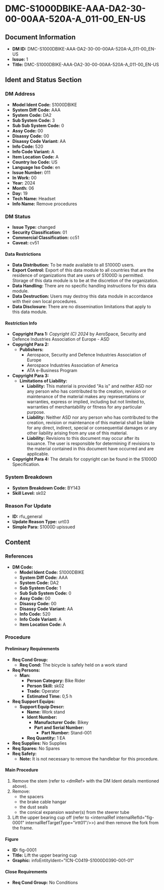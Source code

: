 # DMC-S1000DBIKE-AAA-DA2-30-00-00AA-520A-A_011-00_EN-US

## Document Information

*   **DM ID:** DMC-S1000DBIKE-AAA-DA2-30-00-00AA-520A-A_011-00_EN-US
*   **Issue:** 1
*   **Title:** DMC-S1000DBIKE-AAA-DA2-30-00-00AA-520A-A_011-00_EN-US

## Ident and Status Section

### DM Address

*   **Model Ident Code:** S1000DBIKE
*   **System Diff Code:** AAA
*   **System Code:** DA2
*   **Sub System Code:** 3
*   **Sub Sub System Code:** 0
*   **Assy Code:** 00
*   **Disassy Code:** 00
*   **Disassy Code Variant:** AA
*   **Info Code:** 520
*   **Info Code Variant:** A
*   **Item Location Code:** A
*   **Country Iso Code:** US
*   **Language Iso Code:** en
*   **Issue Number:** 011
*   **In Work:** 00
*   **Year:** 2024
*   **Month:** 06
*   **Day:** 19
*   **Tech Name:** Headset
*   **Info Name:** Remove procedures

### DM Status

*   **Issue Type:** changed
*   **Security Classification:** 01
*   **Commercial Classification:** cc51
*   **Caveat:** cv51

#### Data Restrictions

*   **Data Distribution:** To be made available to all S1000D users.
*   **Export Control:** Export of this data module to all countries that are the residence of organizations that are users of S1000D is permitted. Storage of this data module is to be at the discretion of the organization.
*   **Data Handling:** There are no specific handling instructions for this data module.
*   **Data Destruction:** Users may destroy this data module in accordance with their own local procedures.
*   **Data Disclosure:** There are no dissemination limitations that apply to this data module.

#### Restriction Info

*   **Copyright Para 1:** *Copyright (C) 2024* by AeroSpace, Security and Defence Industries Association of Europe - ASD
*   **Copyright Para 2:**
    *   **Publishers:**
        *   Aerospace, Security and Defence Industries Association of Europe
        *   Aerospace Industries Association of America
        *   ATA e-Business Program
*   **Copyright Para 3:**
    *   **Limitations of Liability:**
        *   **Liability:** This material is provided "As is" and neither ASD nor any person who has contributed to the creation, revision or maintenance of the material makes any representations or warranties, express or implied, including but not limited to, warranties of merchantability or fitness for any particular purpose.
        *   **Liability:** Neither ASD nor any person who has contributed to the creation, revision or maintenance of this material shall be liable for any direct, indirect, special or consequential damages or any other liability arising from any use of this material.
        *   **Liability:** Revisions to this document may occur after its issuance. The user is responsible for determining if revisions to the material contained in this document have occurred and are applicable.
*   **Copyright Para 4:** The details for copyright can be found in the S1000D Specification.

### System Breakdown

*   **System Breakdown Code:** BY143
*   **Skill Level:** sk02

### Reason For Update

*   **ID:** rfu\_general
*   **Update Reason Type:** urt03
*   **Simple Para:** S1000D upissued

## Content

### References

*   **DM Code:**
    *   **Model Ident Code:** S1000DBIKE
    *   **System Diff Code:** AAA
    *   **System Code:** DA2
    *   **Sub System Code:** 1
    *   **Sub Sub System Code:** 0
    *   **Assy Code:** 00
    *   **Disassy Code:** 00
    *   **Disassy Code Variant:** AA
    *   **Info Code:** 520
    *   **Info Code Variant:** A
    *   **Item Location Code:** A

### Procedure

#### Preliminary Requirements

*   **Req Cond Group:**
    *   **Req Cond:** The bicycle is safely held on a work stand
*   **Req Persons:**
    *   **Man:**
        *   **Person Category:** Bike Rider
        *   **Person Skill:** sk02
        *   **Trade:** Operator
        *   **Estimated Time:** 0,5 h
*   **Req Support Equips:**
    *   **Support Equip Descr:**
        *   **Name:** Work stand
        *   **Ident Number:**
            *   **Manufacturer Code:** Bikey
            *   **Part and Serial Number:**
                *   **Part Number:** Stand-001
        *   **Req Quantity:** 1 EA
*   **Req Supplies:** No Supplies
*   **Req Spares:** No Spares
*   **Req Safety:**
    *   **Note:** It is not necessary to remove the handlebar for this procedure.

#### Main Procedure

1.  Remove the stem (refer to &lt;dmRef&gt; with the DM Ident details mentioned above).
2.  Remove:
    *   the spacers
    *   the brake cable hangar
    *   the dust seals
    *   the conical expansion washer(s) from the steerer tube
3.  Lift the upper bearing cup off (refer to &lt;internalRef internalRefId="fig-0001" internalRefTargetType="irtt01"/>&gt;) and then remove the fork from the frame.

#### Figure

*   **ID:** fig-0001
*   **Title:** Lift the upper bearing cup
*   **Graphic:** infoEntityIdent="ICN-C0419-S1000D0390-001-01"

#### Close Requirements

*   **Req Cond Group:** No Conditions